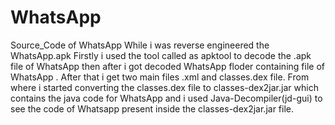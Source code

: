 # WhatsApp
Source_Code of WhatsApp
While i was reverse engineered the WhatsApp.apk
Firstly i used the tool called as apktool to decode the .apk file of WhatsApp
then after i got decoded WhatsApp floder containing file of WhatsApp .
After that i get two main files .xml and classes.dex file. 
From where i started converting the classes.dex file to classes-dex2jar.jar
which contains the java code for WhatsApp and i used Java-Decompiler(jd-gui) to see the code of
Whatsapp present inside the classes-dex2jar.jar file.
